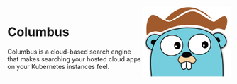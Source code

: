 <img align= right width=200px src=docs/assets/logo.png/>

# Columbus

Columbus is a cloud-based search engine that makes searching your hosted cloud apps on your Kubernetes instances feel.
